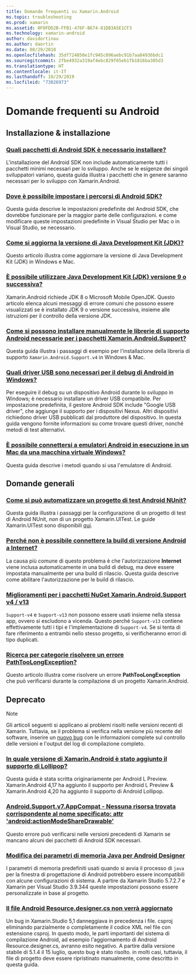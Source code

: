 ```yaml
---
title: Domande frequenti su Xamarin.Android
ms.topic: troubleshooting
ms.prod: xamarin
ms.assetid: 0F0FDD2B-FFB1-476F-B674-81DB3A5E1CF3
ms.technology: xamarin-android
author: davidortinau
ms.author: daortin
ms.date: 08/29/2018
ms.openlocfilehash: 35df724850e1fc945c096aebc91b7aa84936bdc1
ms.sourcegitcommit: 2fbe4932a319af4ebc829f65eb1fb1816ba305d3
ms.translationtype: HT
ms.contentlocale: it-IT
ms.lasthandoff: 10/29/2019
ms.locfileid: "73026973"
---
```

# <a name="android-frequently-asked-questions"></a>Domande frequenti su Android

## <a name="installation--setup"></a>Installazione & installazione

### <a name="which-android-sdk-packages-should-i-installinstall-android-sdk-packagesmd"></a>[Quali pacchetti di Android SDK è necessario installare?](install-android-sdk-packages.md)

L'installazione del Android SDK non include automaticamente tutti i pacchetti minimi necessari per lo sviluppo. Anche se le esigenze dei singoli sviluppatori variano, questa guida illustra i pacchetti che in genere saranno necessari per lo sviluppo con Xamarin.Android.

### <a name="where-can-i-set-my-android-sdk-locationsandroid-sdk-locationmd"></a>[Dove è possibile impostare i percorsi di Android SDK?](android-sdk-location.md)

Questa guida descrive le impostazioni predefinite del Android SDK, che dovrebbe funzionare per la maggior parte delle configurazioni. e come modificare queste impostazioni predefinite in Visual Studio per Mac o in Visual Studio, se necessario.

### <a name="how-do-i-update-the-java-development-kit-jdk-versionupdate-jdkmd"></a>[Come si aggiorna la versione di Java Development Kit (JDK)?](update-jdk.md)

Questo articolo illustra come aggiornare la versione di Java Development Kit (JDK) in Windows e Mac.

### <a name="can-i-use-java-development-kit-jdk-version-9-or-laterjdk9-errorsmd"></a>[È possibile utilizzare Java Development Kit (JDK) versione 9 o successiva?](jdk9-errors.md)

Xamarin.Android richiede JDK 8 o Microsoft Mobile OpenJDK. Questo articolo elenca alcuni messaggi di errore comuni che possono essere visualizzati se è installato JDK 9 o versione successiva, insieme alle istruzioni per il controllo della versione JDK.

### <a name="how-can-i-manually-install-the-android-support-libraries-required-by-the-xamarinandroidsupport-packagesinstall-android-support-librarymd"></a>[Come si possono installare manualmente le librerie di supporto Android necessarie per i pacchetti Xamarin.Android.Support?](install-android-support-library.md)

Questa guida illustra i passaggi di esempio per l'installazione della libreria di supporto `Xamarin.Android.Support.v4` in Windows & Mac.

### <a name="what-usb-drivers-do-i-need-to-debug-android-on-windowsandroid-drivers-debug-windowsmd"></a>[Quali driver USB sono necessari per il debug di Android in Windows?](android-drivers-debug-windows.md)

Per eseguire il debug su un dispositivo Android durante lo sviluppo in Windows; è necessario installare un driver USB compatibile. Per impostazione predefinita, il gestore Android SDK include "Google USB driver", che aggiunge il supporto per i dispositivi Nexus.
Altri dispositivi richiedono driver USB pubblicati dal produttore del dispositivo. In questa guida vengono fornite informazioni su come trovare questi driver, nonché metodi di test alternativi.

### <a name="is-it-possible-to-connect-to-android-emulators-running-on-a-mac-from-a-windows-vmconnect-android-emulator-mac-windowsmd"></a>[È possibile connettersi a emulatori Android in esecuzione in un Mac da una macchina virtuale Windows?](connect-android-emulator-mac-windows.md)

Questa guida descrive i metodi quando si usa l'emulatore di Android.

## <a name="general-questions"></a>Domande generali

### <a name="how-do-i-automate-an-android-nunit-test-projectautomate-android-nunit-testmd"></a>[Come si può automatizzare un progetto di test Android NUnit?](automate-android-nunit-test.md)

Questa guida illustra i passaggi per la configurazione di un progetto di test di Android NUnit, _non_ di un progetto Xamarin.UITest. Le guide Xamarin.UITest sono disponibili [qui](https://docs.microsoft.com/appcenter/test-cloud/preparing-for-upload/uitest).

### <a name="why-cant-my-android-release-build-connect-to-the-internetandroid-internetmd"></a>[Perché non è possibile connettere la build di versione Android a Internet?](android-internet.md)

La causa più comune di questo problema è che l'autorizzazione **Internet** viene inclusa automaticamente in una build di debug, ma deve essere impostata manualmente per una build di rilascio. Questa guida descrive come abilitare l'autorizzazione per le build di rilascio.

### <a name="smarter-xamarin-android-support-v4--v13-nuget-packagesandroid-support-v4v13-librariesmd"></a>[Miglioramenti per i pacchetti NuGet Xamarin.Android.Support v4 / v13](android-support-v4v13-libraries.md)

`Support-v4` e `Support-v13` non possono essere usati insieme nella stessa app, ovvero si escludono a vicenda. Questo perché `Support-v13` contiene effettivamente tutti i tipi e l'implementazione di `Support-v4`. Se si tenta di fare riferimento a entrambi nello stesso progetto, si verificheranno errori di tipo duplicati.

### <a name="how-do-i-resolve-a-pathtoolongexception-errorpath-too-long-exceptionmd"></a>[Ricerca per categorie risolvere un errore PathTooLongException?](path-too-long-exception.md)

Questo articolo illustra come risolvere un errore **PathTooLongException** che può verificarsi durante la compilazione di un progetto Xamarin.Android.

## <a name="deprecated"></a>Deprecato

> [!NOTE]
> Gli articoli seguenti si applicano ai problemi risolti nelle versioni recenti di Xamarin. Tuttavia, se il problema si verifica nella versione più recente del software, inserire un [nuovo bug](~/cross-platform/troubleshooting/questions/howto-file-bug.md) con le informazioni complete sul controllo delle versioni e l'output del log di compilazione completo.

### <a name="what-version-of-xamarinandroid-added-lollipop-supportxa-lollipopmd"></a>[In quale versione di Xamarin.Android è stato aggiunto il supporto di Lollipop?](xa-lollipop.md)

Questa guida è stata scritta originariamente per Android L Preview. Xamarin.Android 4,17 ha aggiunto il supporto per Android L Preview & Xamarin.Android 4,20 ha aggiunto il supporto di Android Lollipop.

### <a name="androidsupportv7appcompat---no-resource-found-that-matches-the-given-name-attr-androidactionmodesharedrawablemissing-action-mode-share-drawablemd"></a>[Android.Support.v7.AppCompat - Nessuna risorsa trovata corrispondente al nome specificato: attr 'android:actionModeShareDrawable'](missing-action-mode-share-drawable.md)

Questo errore può verificarsi nelle versioni precedenti di Xamarin se mancano alcuni dei pacchetti di Android SDK necessari.

### <a name="adjusting-java-memory-parameters-for-the-android-designerandroid-designer-java-memorymd"></a>[Modifica dei parametri di memoria Java per Android Designer](android-designer-java-memory.md)

I parametri di memoria predefiniti usati quando si avvia il processo di `java` per la finestra di progettazione di Android potrebbero essere incompatibili con alcune configurazioni di sistema. A partire da Xamarin Studio 5.7.2.7 e Xamarin per Visual Studio 3.9.344 queste impostazioni possono essere personalizzate in base al progetto.

### <a name="my-android-resourcedesignercs-file-will-not-updateresource-designer-wont-updatemd"></a>[Il file Android Resource.designer.cs non verrà aggiornato](resource-designer-wont-update.md)

Un bug in Xamarin.Studio 5,1 danneggiava in precedenza i file. csproj eliminando parzialmente o completamente il codice XML nel file con estensione csproj. In questo modo, le parti importanti del sistema di compilazione Android, ad esempio l'aggiornamento di Android Resource.designer.cs, avranno esito negativo. A partire dalla versione stabile di 5.1.4 il 15 luglio, questo bug è stato risolto. in molti casi, tuttavia, il file di progetto deve essere ripristinato manualmente, come descritto in questa guida.
